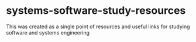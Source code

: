 # systems-software-study-resources
This was created as a single point of resources and useful links for studying software and systems engineering
